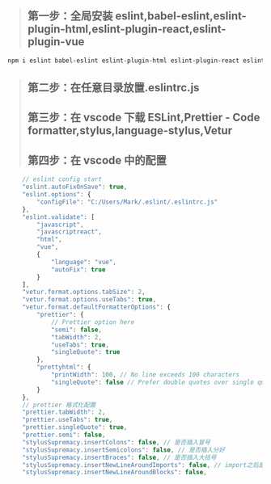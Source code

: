 > ## 第一步：全局安装 eslint,babel-eslint,eslint-plugin-html,eslint-plugin-react,eslint-plugin-vue

```bash
npm i eslint babel-eslint eslint-plugin-html eslint-plugin-react eslint-plugin-vue -g
```

> ## 第二步：在任意目录放置.eslintrc.js
>
> ## 第三步：在 vscode 下载 ESLint,Prettier - Code formatter,stylus,language-stylus,Vetur
>
> ## 第四步：在 vscode 中的配置

```javascript
	// eslint config start
	"eslint.autoFixOnSave": true,
	"eslint.options": {
		"configFile": "C:/Users/Mark/.eslint/.eslintrc.js"
	},
	"eslint.validate": [
		"javascript",
		"javascriptreact",
		"html",
		"vue",
		{
			"language": "vue",
			"autoFix": true
		}
	],
	"vetur.format.options.tabSize": 2,
	"vetur.format.options.useTabs": true,
	"vetur.format.defaultFormatterOptions": {
		"prettier": {
			// Prettier option here
			"semi": false,
			"tabWidth": 2,
			"useTabs": true,
			"singleQuote": true
		},
		"prettyhtml": {
			"printWidth": 100, // No line exceeds 100 characters
			"singleQuote": false // Prefer double quotes over single quotes
		}
	},
	// prettier 格式化配置
	"prettier.tabWidth": 2,
	"prettier.useTabs": true,
	"prettier.singleQuote": true,
	"prettier.semi": false,
	"stylusSupremacy.insertColons": false, // 是否插入冒号
	"stylusSupremacy.insertSemicolons": false, // 是否插入分好
	"stylusSupremacy.insertBraces": false, // 是否插入大括号
	"stylusSupremacy.insertNewLineAroundImports": false, // import之后是否换行
	"stylusSupremacy.insertNewLineAroundBlocks": false,
```
